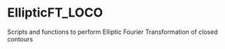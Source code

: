 # EllipticFT_LOCO
Scripts and functions to perform Elliptic Fourier Transformation of closed contours
